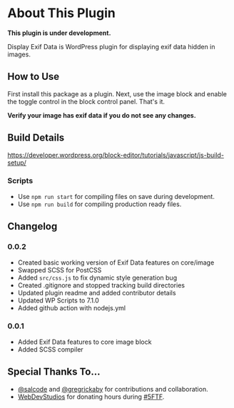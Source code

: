 
# About This Plugin
**This plugin is under development.**

Display Exif Data is WordPress plugin for displaying exif data hidden in images.

## How to Use
First install this package as a plugin. Next, use the image block and enable the toggle control in the block control panel. That's it.

**Verify your image has exif data if you do not see any changes.**

## Build Details
https://developer.wordpress.org/block-editor/tutorials/javascript/js-build-setup/

### Scripts
- Use `npm run start` for compiling files on save during development.
- Use `npm run build` for compiling production ready files.

## Changelog

### 0.0.2
- Created basic working version of Exif Data features on core/image
- Swapped SCSS for PostCSS
- Added `src/css.js` to fix dynamic style generation bug
- Created .gitignore and stopped tracking build directories
- Updated plugin readme and added contributor details
- Updated WP Scripts to 7.1.0
- Added github action with nodejs.yml

### 0.0.1
- Added Exif Data features to core image block
- Added SCSS compiler

## Special Thanks To...
- [@salcode](https://github.com/salcode) and [@gregrickaby](https://github.com/gregrickaby) for contributions and collaboration.
- [WebDevStudios](https://webdevstudios.com/) for donating hours during [#5FTF](https://twitter.com/search?q=%235FTF&src=typed_query).